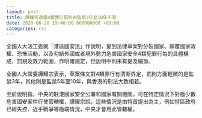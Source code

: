 ```yaml
---
layout: post
title: 譚耀宗透露4類罪行罰則由監禁3年至10年不等
date: 2020-06-20 19:40:00.000000000 +08:00
categories: rss
---
```


全國人大法工委就「港區國安法」作說明，提到法律草案對分裂國家、顛覆國家政權、恐怖活動，以及勾結外國或者境外勢力危害國家安全4類犯罪行為的具體構成、罰規及效力範圍，作明確規定，但說明中則未有提及細節。

全國人大常委譚耀宗表示，草案條文對4類罪行有清晰界定，罰則方面輕微的是監禁3年，其他則是監禁5年至10年，與香港的刑法大致相若。

至於說明指，中央的駐港國家安全公署和國家有關機關，可在特定情況下對極少數危害國安案件行使管轄權，譚耀宗說，這些情況是由特首提出為主，例如特區政府已經失控、近乎戰爭等極端情況，中央才會用此管轄權。
